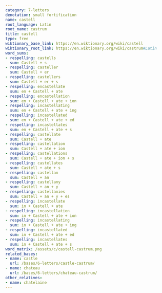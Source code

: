 ```yaml
---
category: 7-letters
denotation: small fortification
name: castell
root_language: Latin
root_name: castrum
title: castell
type: free
wiktionary_base_link: https://en.wiktionary.org/wiki/castell
wiktionary_root_link: https://en.wiktionary.org/wiki/castrum#Latin
word_sums:
- respelling: castells
  sum: Castell + s
- respelling: casteller
  sum: Castell + er
- respelling: castellers
  sum: Castell + er + s
- respelling: encastellate
  sum: en + Castell + ate
- respelling: encastellation
  sum: en + Castell + ate + ion
- respelling: incastellating
  sum: en + Castell + ate + ing
- respelling: incastellated
  sum: en + Castell + ate + ed
- respelling: incastellates
  sum: en + Castell + ate + s
- respelling: castellate
  sum: Castell + ate
- respelling: castellation
  sum: Castell + ate + ion
- respelling: castellations
  sum: Castell + ate + ion + s
- respelling: castellates
  sum: Castell + ate + s
- respelling: castellan
  sum: Castell + an
- respelling: castellany
  sum: Castell + an + y
- respelling: castellanies
  sum: Castell + an + y + es
- respelling: incastellate
  sum: in + Castell + ate
- respelling: incastellation
  sum: in + Castell + ate + ion
- respelling: incastellating
  sum: in + Castell + ate + ing
- respelling: incastellated
  sum: in + Castell + ate + ed
- respelling: incastellates
  sum: in + Castell + ate + s
word_matrix: /assets/c/castell-castrum.png
related_bases:
- name: castle
  url: /bases/6-letters/castle-castrum/
- name: chateau
  url: /bases/6-letters/chateau-castrum/
other_relatives:
- name: chatelaine
---
```

